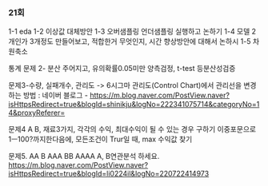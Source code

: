 ### 21회
1-1 eda
1-2 이상값 대체방안
1-3 오버샘플링 언더샘플링 실행하고 논하기
1-4 모델 2개인가 3개정도 만들어보고, 적합한거 무엇인지, 시간 향상방안에 대해서 논하시
1-5 차원축소

통계
문제 2- 분산 주어지고, 유의확률0.05미만 양측검정, t-test 등분산성검증

문제3-수량, 실패개수, 관리도 -> 6시그마 관리도(Control Chart)에서 관리선을 변경하는 방법 : 네이버 블로그 - https://m.blog.naver.com/PostView.naver?isHttpsRedirect=true&blogId=shinikju&logNo=222341075714&categoryNo=14&proxyReferer=

문제4
A B, 재료3가지, 각각의 수익, 최대수익이 될 수 있는 경우 구하기
이중포문으로 1ㅡ100?까지한다음에, 모든조건이 Trur일 때, max 수익값 찾기

문제5. 
AA B AAA BB AAAA
A, B연관분석 하세요.
https://m.blog.naver.com/PostView.naver?isHttpsRedirect=true&blogId=li0224il&logNo=220722414973
